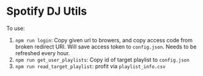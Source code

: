 # Spotify DJ Utils
To use:
1. `npm run login`: Copy given url to browers, and copy access code from broken redirect URI. Will save access token to `config.json`. Needs to be refreshed every hour.
2. `npm run get_user_playlists`: Copy id of target playlist to `config.json`
3. `npm run read_target_playlist`: profit via `playlist_info.csv`
